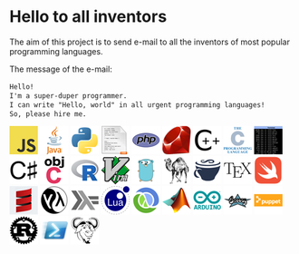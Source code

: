 Hello to all inventors
======================

The aim of this project is to send e-mail to all the inventors of most popular programming languages.

The message of the e-mail:

```
Hello!
I'm a super-duper programmer.
I can write "Hello, world" in all urgent programming languages!
So, please hire me.
```

[![JavaScript](images/JavaScript.png)](https://developer.mozilla.org/en-US/docs/Web/JavaScript/Guide/Introduction)
[![Java](images/Java.png)](https://docs.oracle.com/javase/tutorial/getStarted/application/index.html)
[![Python](images/Python.png)](https://wiki.python.org/moin/SimplePrograms)
[![CSS](images/CSS.png)](http://www.css3-tutorial.net/introduction/hello-css-world/)
[![PHP](images/PHP.png)](https://www.w3schools.com/php/php_syntax.asp)
[![Ruby](images/Ruby.png)](https://www.ruby-lang.org/en/documentation/quickstart/)
[![C++](images/Cpp.png)](https://en.wikibooks.org/wiki/C%2B%2B_Programming/Examples/Hello_world)
[![C](images/C.png)](https://en.wikipedia.org/wiki/%22Hello,_World!%22_program)
[![Shell](images/Shell.png)](https://www.shellscript.sh/first.html)
[![Csharp](images/Csharp.png)](https://docs.microsoft.com/en-us/dotnet/csharp/programming-guide/inside-a-program/hello-world-your-first-program)
[![ObjectiveC](images/ObjectiveC.png)](https://www.journaldev.com/9512/objective-c-hello-world-tutorial)
[![R](images/R.png)](https://www.r-project.org)
[![VimL](images/VimL.png)](http://www.vim.org)
[![Go](images/Go.png)](https://tour.golang.org/welcome/1)
[![Perl](images/Perl.png)](https://www.perl.org/learn.html)
[![CoffeeScript](images/CoffeeScript.png)](http://coffeescript.org)
[![TeX](images/TEX.png)](https://www.latex-project.org/about/)
[![Swift](images/Swift.png)](https://developer.apple.com/library/content/documentation/Swift/Conceptual/Swift_Programming_Language/GuidedTour.html)
[![Scala](images/Scala.png)](https://www.scala-lang.org/documentation/getting-started.html)
[![Lisp](images/Lisp.png)](https://www.gnu.org/software/emacs/manual/html_node/elisp/index.html)
[![Haskel](images/Haskell.png)](https://wiki.haskell.org/Haskell_in_5_steps)
[![Lua](images/Lua.png)](http://www.lua.org/pil/1.html)
[![Clojure](images/Clojure.png)](https://clojure.org/about/functional_programming)
[![Matlab](images/Matlab.png)](https://www.mathworks.com/help/coder/examples/hello-world.html)
[![Arduino](images/Arduino.png)](https://www.arduino.cc/en/Tutorial/HelloWorld)
[![Groovy](images/Groovy.png)](http://groovy-lang.org/syntax.html)
[![Puppet](images/Puppet.png)](https://puppet.com/docs/puppet/5.0/quick_start_helloworld.html)
[![Rust](images/Rust.png)](https://doc.rust-lang.org/1.1.0/book/hello-world.html)
[![PowerShell](images/PowerShell.png)](https://technet.microsoft.com/en-us/library/bb963733.aspx)
[![Makefile](images/Makefile.png)](http://pubs.opengroup.org/onlinepubs/9699919799/utilities/make.html)

